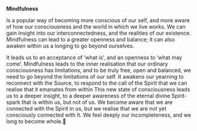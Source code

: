 **Mindfulness**

 Is a popular way of becoming more conscious of our self, and more aware of how our consciousness and the world in which we live works. We can gain Insight into our interconnectedness, and the realities of our existence. Mindfulness can lead to a greater openness and balance; it can also awaken within us a longing to go beyond ourselves.
 
It leads us to an acceptance of ‘what is’, and an openness to ‘what may come’. Mindfulness leads to the inner realisation that our ordinary consciousness has limitations, and to be truly free, open and balanced, we need to go beyond the limitations of our self. It awakens our yearning to reconnect with the Source, to respond to the call of the Spirit that we can realise that it emanates from within This new state of consciousness leads us to a deeper insight, to a deeper awareness of the eternal divine Spirit-spark that is within us, but not of us. We become aware that we are connected with the Spirit in us, but we realise that we are not yet consciously connected with It. We feel deeply our incompleteness, and we long to become whole.💎